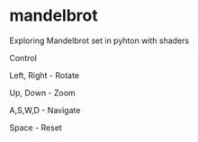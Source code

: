 # mandelbrot
Exploring Mandelbrot set in pyhton with shaders

Control

Left, Right - Rotate

Up, Down - Zoom

A,S,W,D - Navigate

Space - Reset
